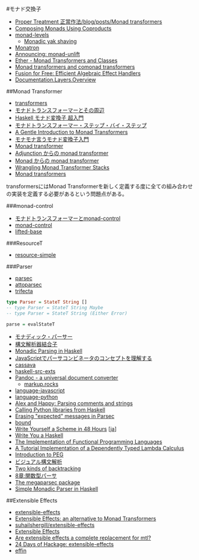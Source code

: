 #モナド交換子
* [Proper Treatment 正當作法/blog/posts/Monad transformers](http://conway.rutgers.edu/~ccshan/wiki/blog/posts/Monad_transformers/)
* [Composing Monads Using Coproducts](http://www.informatik.uni-bremen.de/~cxl/papers/icfp02.pdf)
* [monad-levels](http://hackage.haskell.org/package/monad-levels)
  * [Monadic yak shaving](https://ivanmiljenovic.wordpress.com/2015/02/02/monadic-yak-shaving/)
* [Monatron](https://hackage.haskell.org/package/Monatron)
* [Announcing: monad-unlift](https://www.fpcomplete.com/blog/2015/04/announcing-monad-unlift)
* [Ether - Monad Transformers and Classes](https://int-index.github.io/ether/)
* [Monad transformers and comonad transformers](http://dlaing.org/cofun/posts/monad_transformers_and_comonad_transformers.html)
* [Fusion for Free: Efficient Algebraic Effect Handlers](http://people.cs.kuleuven.be/~tom.schrijvers/portfolio/mpc2015.html)
* [Documentation.Layers.Overview](http://hackage.haskell.org/package/layers/docs/Documentation-Layers-Overview.html)

##Monad Transformer
* [transformers](https://hackage.haskell.org/package/transformers)
* [モナドトランスフォーマーとその周辺](http://qiita.com/ruicc/items/7512c990a1835bba444a)
* [Haskell モナド変換子 超入門](http://qiita.com/7shi/items/4408b76624067c17e933)
* [モナドトランスフォーマー・ステップ・バイ・ステップ](http://bicycle1885.hatenablog.com/entry/2012/12/08/165236)
* [A Gentle Introduction to Monad Transformers](https://github.com/kqr/gists/blob/master/articles/gentle-introduction-monad-transformers.md)
* [モナモナ言うモナド変換子入門](http://hiratara.github.io/presentations/2015-03-21_monadbase_vol2.html#/)
* [Monad transformer](http://mbps.hatenablog.com/entry/2014/06/28/033234)
* [Adjunction からの monad transformer](http://mbps.hatenablog.com/entry/2014/11/25/220948)
* [Monad からの monad transformer](http://mbps.hatenablog.com/entry/2014/12/11/112455)
* [Wrangling Monad Transformer Stacks](https://www.youtube.com/watch?v=8t8fjkISjus)
* [Monad transformers](http://taylor.fausak.me/2015/05/14/monad-transformers/)

transformersにはMonad Transformerを新しく定義する度に全ての組み合わせの実装を定義する必要があるという問題点がある。

###monad-control
* [モナドトランスフォーマーとmonad-control](http://maoe.hatenadiary.jp/entry/20111207/1323185162)
* [monad-control](https://hackage.haskell.org/package/monad-control)
* [lifted-base](https://hackage.haskell.org/package/lifted-base)

###ResourceT
* [resource-simple](https://hackage.haskell.org/package/resource-simple)

###Parser
* [parsec](https://hackage.haskell.org/package/parsec)
* [attoparsec](http://hackage.haskell.org/package/attoparsec)
* [trifecta](https://hackage.haskell.org/package/trifecta)

```haskell
type Parser = StateT String []
-- type Parser = StateT String Maybe
-- type Parser = StateT String (Either Error)

parse = evalStateT
```

* [モナディック・パーサー](http://d.hatena.ne.jp/kazu-yamamoto/20080920/1221881130)
* [構文解析器結合子](https://www.ipsj.or.jp/07editj/promenade/4702.pdf)
* [Monadic Parsing in Haskell](http://www.cs.nott.ac.uk/~gmh/pearl.pdf)
* [JavaScriptでパーサコンビネータのコンセプトを理解する](http://blog.anatoo.jp/entry/2015/04/26/220026)
* [cassava](https://hackage.haskell.org/package/cassava-0.4.2.4)
* [haskell-src-exts](https://hackage.haskell.org/package/haskell-src-exts)
* [Pandoc - a universal document converter](http://pandoc.org/)
  * [markup.rocks](http://markup.rocks/)
* [language-javascript](https://hackage.haskell.org/package/language-javascript)
* [language-python](https://hackage.haskell.org/package/language-python)
* [Alex and Happy: Parsing comments and strings](http://www.jyotirmoy.net/posts/2015-08-17-alex-happy-startcodes.html)
* [Calling Python libraries from Haskell](https://john-millikin.com/articles/ride-the-snake/)
* [Erasing "expected" messages in Parsec](http://jaspervdj.be/posts/2015-09-02-erasing-parsec-expected-messages.html)
* [bound](http://hackage.haskell.org/package/bound)
* [Write Yourself a Scheme in 48 Hours](http://en.wikibooks.org/wiki/Write_Yourself_a_Scheme_in_48_Hours) [[ja](https://ja.wikibooks.org/wiki/48%E6%99%82%E9%96%93%E3%81%A7Scheme%E3%82%92%E6%9B%B8%E3%81%93%E3%81%86)]
* [Write You a Haskell](http://dev.stephendiehl.com/fun/)
* [The Implementation of Functional Programming Languages](http://research.microsoft.com/en-us/um/people/simonpj/papers/slpj-book-1987/)
* [A Tutorial Implementation of a Dependently Typed Lambda Calculus](http://www.andres-loeh.de/LambdaPi/)
* [Introduction to PEG](http://www.slideshare.net/kmizushima/introduction-to-peg)
* [ビジュアル構文解析](http://www.slideshare.net/ichikaz3/ss-11400787)
* [Two kinds of backtracking](http://gelisam.blogspot.ca/2015/09/two-kinds-of-backtracking.html)
* [8章:関数型パーサ](http://www.slideshare.net/RuiccRail/programming-haskell-chapter8)
* [The megaparsec package](https://hackage.haskell.org/package/megaparsec)
* [Simple Monadic Parser in Haskell](http://michal.muskala.eu/2015/09/23/simple-monadic-parser-in-haskell.html)

##Extensible Effects
* [extensible-effects](https://hackage.haskell.org/package/extensible-effects)
* [Extensible Effects: an alternative to Monad Transformers](http://okmij.org/ftp/Haskell/extensible/)
* [suhailshergill/extensible-effects](https://github.com/suhailshergill/extensible-effects)
* [Extensible Effects](http://www.cs.indiana.edu/~sabry/papers/exteff.pdf)
* [Are extensible effects a complete replacement for mtl?](http://www.reddit.com/r/haskell/comments/387ex0/are_extensible_effects_a_complete_replacement_for/crt1pzm)
* [24 Days of Hackage: extensible-effects](https://ocharles.org.uk/blog/posts/2013-12-04-24-days-of-hackage-extensible-effects.html)
* [effin](https://hackage.haskell.org/package/effin)
